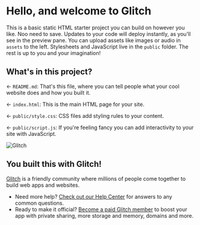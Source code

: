 # Hello, and welcome to Glitch
This is a basic static HTML starter project you can build on however you like. Noo need to save. Updates to your code will deploy instantly, as you'll see in the preview pane. You can upload assets like images or audio in `assets` to the left. Stylesheets and JavaScript live in the `public` folder. The rest is up to you and your imagination!


## What's in this project?

← `README.md`: That's this file, where you can tell people what your cool website does and how you built it.

← `index.html`: This is the main HTML page for your site.

← `public/style.css`: CSS files add styling rules to your content.

← `public/script.js`: If you're feeling fancy you can add interactivity to your site with JavaScript.


![Glitch](https://cdn.glitch.com/a9975ea6-8949-4bab-addb-8a95021dc2da%2FLogo_Color.svg?v=1602781328576)

## You built this with Glitch!

[Glitch](https://glitch.com) is a friendly community where millions of people come together to build web apps and websites.

- Need more help? [Check out our Help Center](https://help.glitch.com/) for answers to any common questions.
- Ready to make it official? [Become a paid Glitch member](https://glitch.com/pricing) to boost your app with private sharing, more storage and memory, domains and more.
